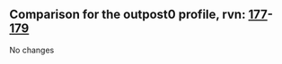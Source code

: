 ## Comparison for the outpost0 profile, rvn: [177](https://github.com/PRO100KatYT/FortniteProfileRevisions/tree/main/profiles/outpost0/177%20outpost0.json)-[179](https://github.com/PRO100KatYT/FortniteProfileRevisions/tree/main/profiles/outpost0/179%20outpost0.json)

No changes
